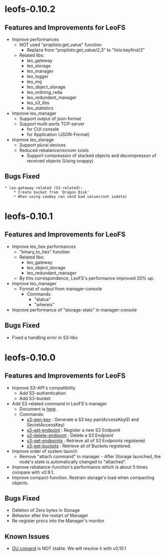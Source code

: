 leofs-0.10.2
============

Features and Improvements for LeoFS
-----------------------------------

* Improve performances
    * NOT used "proplists:get_value" function
        * Replace from "proplists:get_value/2,3" to "lists:keyfind/2"
    * Related libs:
        * leo_gateway
        * leo_storage
        * leo_manager
        * leo_logger
        * leo_mq
        * leo_object_storage
        * leo_ordning_reda
        * leo_redundant_manager
        * leo_s3_libs
        * leo_statistics
* Improve leo_manager
    * Support output of json-format
    * Support multi-ports TCP-server
        * for CUI console
        * for Application (JSON-Format)
* Improve leo_storage
    * Support plural devices
    * Reduced rebalance/recover costs
        * Support compression of stacked objects and decompresson of received objects (Using snappy)

Bugs Fixed
-----------

    * leo-gateway related (S3-related):
        * Create bucket from 'Dragon Disk'
        * When using cowboy can send bad values(not iodata)


leofs-0.10.1
============

Features and Improvements for LeoFS
-----------------------------------

* Improve leo_hex performances
    * "binary_to_hex" function
    * Related libs:
        * leo_gateway
        * leo_object_storage
        * leo_redundant_manager
    * By this correspondence, LeoFS's performance improved 20% up.
* Improve leo_manager
    * Format of output from manager-console
        * Commands:
            * "status"
            * "whereis"
* Improve performance of "storage-stats" in manager-console

Bugs Fixed
-----------

* Fixed a handling error in S3-libs



leofs-0.10.0
============

Features and Improvements for LeoFS
-----------------------------------

* Improve S3-API's compatibility
    * Add S3-authentication
    * Add S3-bucket
* Add S3-related command in LeoFS's manager
    * Document is [here](http://www.leofs.org/docs/admin_guide.html).
    * Commands:
        * [s3-gen-key](http://www.leofs.org/docs/admin_guide.html#s3-gen-key-generate-a-s3-key-pair-accesskeyid-and-secretaccesskey) : Generate a S3 key pair(AccessKeyID and SecretAccessKey)
        * [s3-set-endpoint](http://www.leofs.org/docs/admin_guide.html#s3-set-endpoint-register-a-new-s3-endpoint) : Register a new S3 Endpoint
        * [s3-delete-endpoint](http://www.leofs.org/docs/admin_guide.html#s3-delete-endpoint-delete-a-s3-endpoint) : Delete a S3 Endpoint
        * [s3-get-endpoints](http://www.leofs.org/docs/admin_guide.html#s3-get-endpoints-retrieve-all-of-s3-endpoints-registered) : Retrieve all of S3 Endpoints registered
        * [s3-get-buckets](http://www.leofs.org/docs/admin_guide.html#s3-get-buckets-retrieve-all-of-buckets-registered) : Retrieve all of Buckets registered.
* Improve order of system launch
    * Remove "attach command" in manager - After Storage launched, the node's state is automatically changed to "attached".
* Improve rebalance-function's performance which is about 5 times compare with v0.9.1.
* Improve compact-function. Restrain storage's load when compacting objects.

Bugs Fixed
-----------

* Deletion of Zero bytes in Storage
* Behavior after the restart of Manager
* Re-register procs into the Manager's monitor

Known Issues
-------------

* [DU comand](http://www.leofs.org/docs/admin_guide.html#du-retrieve-a-number-of-objects-from-object-storage) is NOT stable. We will resolve it with v0.10.1


